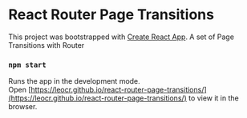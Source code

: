 # React Router Page Transitions
This project was bootstrapped with [Create React App](https://github.com/facebook/create-react-app).
A set of Page Transitions with Router 
### `npm start`

Runs the app in the development mode.<br>
Open [https://leocr.github.io/react-router-page-transitions/](https://leocr.github.io/react-router-page-transitions/) to view it in the browser.

